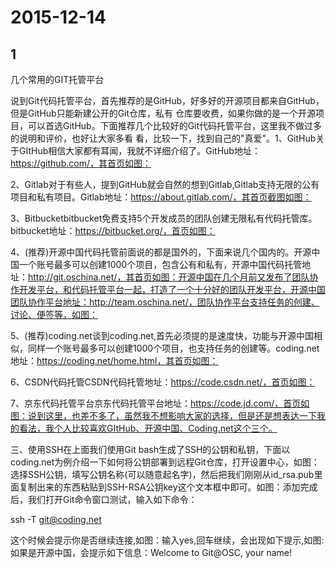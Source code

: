 # 2015-12-14

## 1

几个常用的GIT托管平台

说到Git代码托管平台，首先推荐的是GitHub，好多好的开源项目都来自GitHub，但是GitHub只能新建公开的Git仓库，私有 仓库要收费，如果你做的是一个开源项目，可以首选GitHub。下面推荐几个比较好的Git代码托管平台，这里我不做过多的说明和评价，也好让大家多看 看，比较一下，找到自己的"真爱"。1、GitHub关于GItHub相信大家都有耳闻，我就不详细介绍了。GitHub地址：https://github.com/，其首页如图：

2、Gitlab对于有些人，提到GitHub就会自然的想到Gitlab,Gitlab支持无限的公有项目和私有项目。Gitlab地址：https://about.gitlab.com/，其首页截图如图：

3、Bitbucketbitbucket免费支持5个开发成员的团队创建无限私有代码托管库。bitbucket地址：https://bitbucket.org/，首页如图：

4、(推荐)开源中国代码托管前面说的都是国外的，下面来说几个国内的。开源中国一个账号最多可以创建1000个项目，包含公有和私有，开源中国代码托管地址：http://git.oschina.net/，其首页如图：开源中国在几个月前又发布了团队协作开发平台，和代码托管平台一起，打造了一个十分好的团队开发平台，开源中国团队协作平台地址：http://team.oschina.net/，团队协作平台支持任务的创建、讨论、便签等，如图：

5、(推荐)coding.net谈到coding.net,首先必须提的是速度快，功能与开源中国相似，同样一个账号最多可以创建1000个项目，也支持任务的创建等。coding.net地址：https://coding.net/home.html，其首页如图：

6、CSDN代码托管CSDN代码托管地址：https://code.csdn.net/，首页如图：

7、京东代码托管平台京东代码托管平台地址：https://code.jd.com/，首页如图：说到这里，也差不多了，虽然我不想影响大家的选择，但是还是想表达一下我的看法，我个人比较喜欢GItHub、开源中国、Coding.net这个三个。

三、使用SSH在上面我们使用Git bash生成了SSH的公钥和私钥，下面以coding.net为例介绍一下如何将公钥部署到远程Git仓库，打开设置中心，如图：选择SSH公钥，填写公钥名称(可以随意起名字)，然后把我们刚刚从id_rsa.pub里面复制出来的东西粘贴到SSH-RSA公钥key这个文本框中即可。如图：添加完成后，我们打开Git命令窗口测试，输入如下命令：

ssh -T git@coding.net

这个时候会提示你是否继续连接,如图：输入yes,回车继续，会出现如下提示,如图:如果是开源中国，会提示如下信息：Welcome to Git@OSC, your name!

